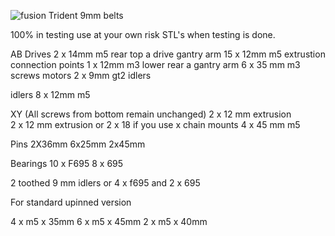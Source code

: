 ![fusion](https://github.com/majarspeed/Trident-9mm-belt/raw/main/Images/9mm_trident.jpg "Voron")
Trident 9mm belts 


100% in testing use at your own risk STL's when testing is done. 

AB Drives 
2 x 14mm m5 rear top a drive gantry arm 
15 x 12mm m5 extrustion connection points
1 x 12mm m3 lower rear a gantry arm
6 x 35 mm m3 screws motors
2 x 9mm gt2 idlers

idlers
8 x 12mm m5

XY (All screws from bottom remain unchanged) 
2 x 12 mm extrusion  
2 x 12 mm extrusion or 2 x 18 if you use x chain mounts 
4 x 45 mm m5 

Pins 
2X36mm
6x25mm
2x45mm

Bearings 
10 x F695 
8 x 695

2 toothed 9 mm idlers 
or 4 x f695 and 2 x 695 

For standard upinned version 

4 x m5 x 35mm 
6 x m5 x 45mm 
2 x m5 x 40mm 


